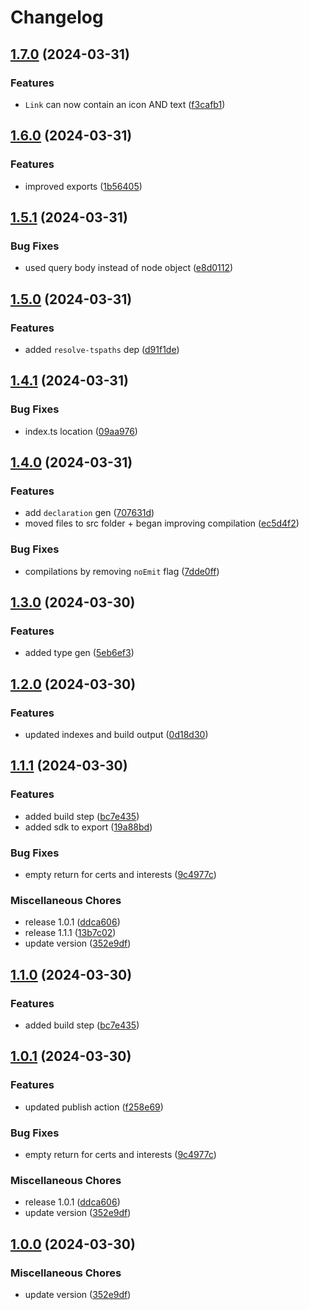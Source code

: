 # Changelog

## [1.7.0](https://github.com/nico-i/cv-data/compare/v1.6.0...v1.7.0) (2024-03-31)


### Features

* `Link` can now contain an icon AND text ([f3cafb1](https://github.com/nico-i/cv-data/commit/f3cafb1148b12eb10d514db7064baf13ae6dee8f))

## [1.6.0](https://github.com/nico-i/cv-data/compare/v1.5.1...v1.6.0) (2024-03-31)


### Features

* improved exports ([1b56405](https://github.com/nico-i/cv-data/commit/1b5640544a0deb5941be0f2879de7cae2f28f89a))

## [1.5.1](https://github.com/nico-i/cv-data/compare/v1.5.0...v1.5.1) (2024-03-31)


### Bug Fixes

* used query body instead of node object ([e8d0112](https://github.com/nico-i/cv-data/commit/e8d011206879c5d25ef020e1c0e63cc394e1197d))

## [1.5.0](https://github.com/nico-i/cv-data/compare/v1.4.1...v1.5.0) (2024-03-31)


### Features

* added `resolve-tspaths` dep ([d91f1de](https://github.com/nico-i/cv-data/commit/d91f1de32f2afa410e452655ad6ebff2a2ec27d5))

## [1.4.1](https://github.com/nico-i/cv-data/compare/v1.4.0...v1.4.1) (2024-03-31)


### Bug Fixes

* index.ts location ([09aa976](https://github.com/nico-i/cv-data/commit/09aa976a7416fdf1940079d6a3fd6fc78ff30386))

## [1.4.0](https://github.com/nico-i/cv-data/compare/v1.3.0...v1.4.0) (2024-03-31)


### Features

* add `declaration` gen ([707631d](https://github.com/nico-i/cv-data/commit/707631da2ec2408056999b8a99d563bb23198c11))
* moved files to src folder + began improving compilation ([ec5d4f2](https://github.com/nico-i/cv-data/commit/ec5d4f27ee28946e66e296616424ee3a56330ad0))


### Bug Fixes

* compilations by removing `noEmit` flag ([7dde0ff](https://github.com/nico-i/cv-data/commit/7dde0ff95b5c6dd5a4ff51d9ed9b02389f9d0e85))

## [1.3.0](https://github.com/nico-i/cv-data/compare/v1.2.0...v1.3.0) (2024-03-30)


### Features

* added type gen ([5eb6ef3](https://github.com/nico-i/cv-data/commit/5eb6ef33dac2ade7459ede6f523d0ea97fcd2ab8))

## [1.2.0](https://github.com/nico-i/cv-data/compare/v1.1.1...v1.2.0) (2024-03-30)


### Features

* updated indexes and build output ([0d18d30](https://github.com/nico-i/cv-data/commit/0d18d30ccbb9175afdd2ce9c84d47b7b0ce7e8f4))

## [1.1.1](https://github.com/nico-i/cv-data/compare/v1.1.0...v1.1.1) (2024-03-30)


### Features

* added build step ([bc7e435](https://github.com/nico-i/cv-data/commit/bc7e43527998a7a9dab6be443b4a50f8054d337b))
* added sdk to export ([19a88bd](https://github.com/nico-i/cv-data/commit/19a88bd17ddf0d231a7ce64626d6d8359e8d6aa1))


### Bug Fixes

* empty return for certs and interests ([9c4977c](https://github.com/nico-i/cv-data/commit/9c4977c04b98b65dbbcc56777926db1d6177cd0f))


### Miscellaneous Chores

* release 1.0.1 ([ddca606](https://github.com/nico-i/cv-data/commit/ddca60686cc9685d10447111550bcb2b67e31fe5))
* release 1.1.1 ([13b7c02](https://github.com/nico-i/cv-data/commit/13b7c023393bb65fa1b55ce8b53b4226a4fd6fe4))
* update version ([352e9df](https://github.com/nico-i/cv-data/commit/352e9df20ff83c929748fa6fddb2d26248b0fac8))

## [1.1.0](https://github.com/nico-i/cv-data/compare/v1.0.1...v1.1.0) (2024-03-30)


### Features

* added build step ([bc7e435](https://github.com/nico-i/cv-data/commit/bc7e43527998a7a9dab6be443b4a50f8054d337b))

## [1.0.1](https://github.com/nico-i/cv-data/compare/v1.0.0...v1.0.1) (2024-03-30)


### Features

* updated publish action ([f258e69](https://github.com/nico-i/cv-data/commit/f258e6950993fec845491361a520632b36e143fd))


### Bug Fixes

* empty return for certs and interests ([9c4977c](https://github.com/nico-i/cv-data/commit/9c4977c04b98b65dbbcc56777926db1d6177cd0f))


### Miscellaneous Chores

* release 1.0.1 ([ddca606](https://github.com/nico-i/cv-data/commit/ddca60686cc9685d10447111550bcb2b67e31fe5))
* update version ([352e9df](https://github.com/nico-i/cv-data/commit/352e9df20ff83c929748fa6fddb2d26248b0fac8))

## [1.0.0](https://github.com/nico-i/cv-data/compare/v1.1.0...v1.0.0) (2024-03-30)


### Miscellaneous Chores

* update version ([352e9df](https://github.com/nico-i/cv-data/commit/352e9df20ff83c929748fa6fddb2d26248b0fac8))
